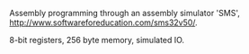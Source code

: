 Assembly programming through an assembly simulator 'SMS',
http://www.softwareforeducation.com/sms32v50/.

8-bit registers, 256 byte memory, simulated IO.